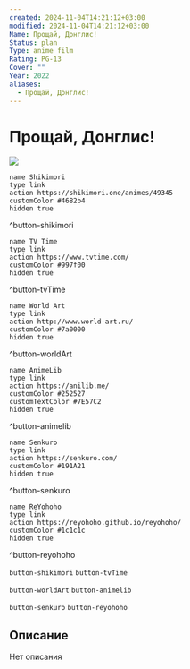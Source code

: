```yaml
---
created: 2024-11-04T14:21:12+03:00
modified: 2024-11-04T14:21:12+03:00
Name: Прощай, Донглис!
Status: plan
Type: anime film
Rating: PG-13
Cover: ""
Year: 2022
aliases:
  - Прощай, Донглис!
---
```


# Прощай, Донглис!

![](https://nyaa.shikimori.one/uploads/poster/animes/49345/5e48b69e74a53a144b208ff269616abe.jpeg)

```button
name Shikimori
type link
action https://shikimori.one/animes/49345
customColor #4682b4
hidden true
```
^button-shikimori

```button
name TV Time
type link
action https://www.tvtime.com/
customColor #997f00
hidden true
```
^button-tvTime

```button
name World Art
type link
action http://www.world-art.ru/
customColor #7a0000
hidden true
```
^button-worldArt

```button
name AnimeLib
type link
action https://anilib.me/
customColor #252527
customTextColor #7E57C2
hidden true
```
^button-animelib

```button
name Senkuro
type link
action https://senkuro.com/
customColor #191A21
hidden true
```
^button-senkuro

```button
name ReYohoho
type link
action https://reyohoho.github.io/reyohoho/
customColor #1c1c1c
hidden true
```
^button-reyohoho

`button-shikimori` `button-tvTime`

`button-worldArt` `button-animelib`

`button-senkuro` `button-reyohoho`

## Описание

Нет описания
